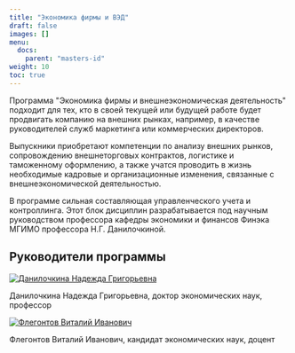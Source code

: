 ```yaml
---
title: "Экономика фирмы и ВЭД"
draft: false
images: []
menu:
  docs:
    parent: "masters-id"
weight: 10
toc: true
---
```


Программа "Экономика фирмы и внешнеэкономическая деятельность" подходит для тех, кто в своей текущей или будущей работе будет продвигать компанию на внешних рынках, например, в качестве руководителей служб маркетинга или коммерческих директоров.

Выпускники приобретают компетенции по анализу внешних рынков, сопровождению внешнеторговых контрактов, логистике и таможенному оформлению, а также учатся проводить в жизнь необходимые кадровые и организационные изменения, связанные с внешнеэкономической деятельностью.

В программе сильная составляющая управленческого учета и контроллинга. Этот блок дисциплин
разрабатывается под научным руководством профессора кафедры экономики и финансов Финэка МГИМО
профессора Н.Г. Данилочкиной.

<!--
В итоге обучения выпускники программы защищают разнообразные итоговые проекты...
-->

## Руководители программы

<a href="https://mgimo.ru/people/danilochkina/" class="float-left mr-3 pt-2">
<img
    src="https://mgimo.ru/upload/iblock/e2a/danilochkina.jpg"
    alt="Данилочкина Надежда Григорьевна"
    title="Данилочкина Надежда Григорьевна"
    class="rounded-photo"
/>
</a>

Данилочкина Надежда Григорьевна, доктор экономических наук, профессор

<a href="https://mgimo.ru/people/flegontov/" class="float-left mr-3 pt-2">
<img
    src="https://mgimo.ru/upload/iblock/03f/flegontov.jpg"
    alt="Флегонтов Виталий Иванович"
    title="Флегонтов Виталий Иванович"
    class="rounded-photo"
/>
</a>

Флегонтов Виталий Иванович, кандидат экономических наук, доцент
